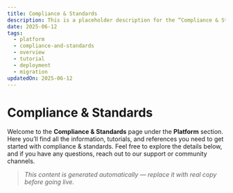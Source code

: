 ```yaml
---
title: Compliance & Standards
description: This is a placeholder description for the “Compliance & Standards” page, giving readers a quick overview of what they can expect to find here.
date: 2025-06-12
tags:
  - platform
  - compliance-and-standards
  - overview
  - tutorial
  - deployment
  - migration
updatedOn: 2025-06-12
---
```

# Compliance & Standards

Welcome to the **Compliance & Standards** page under the **Platform** section. Here you’ll find all the information, tutorials, and references you need to get started with compliance & standards. Feel free to explore the details below, and if you have any questions, reach out to our support or community channels.

> _This content is generated automatically — replace it with real copy before going live._ 
